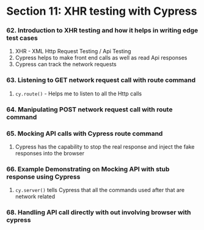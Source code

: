 # Section 11: XHR testing with Cypress

### 62. Introduction to XHR testing and how it helps in writing edge test cases

1. XHR - XML Http Request Testing / Api Testing
2. Cypress helps to make front end calls as well as read Api responses
3. Cypress can track the network requests

### 63. Listening to GET network request call with route command

1. `cy.route()` - Helps me to listen to all the Http calls


### 64. Manipulating POST  network request call with route command


### 65. Mocking API calls with Cypress route command

1. Cypress has the capability to stop the real response and inject the fake responses into the browser


### 66. Example Demonstrating on Mocking API with stub response using Cypress

1. `cy.server()` tells Cypress that all the commands used after that are network related


### 68. Handling API call directly with out involving browser with cypress